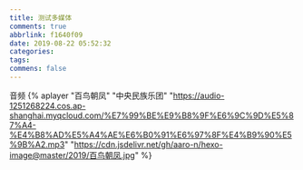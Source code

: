 ```yaml
---
title: 测试多媒体
comments: true
abbrlink: f1640f09
date: 2019-08-22 05:52:32
categories:
tags:
commens: false
---
```


音频
{% aplayer "百鸟朝凤" "中央民族乐团" "https://audio-1251268224.cos.ap-shanghai.myqcloud.com/%E7%99%BE%E9%B8%9F%E6%9C%9D%E5%87%A4-%E4%B8%AD%E5%A4%AE%E6%B0%91%E6%97%8F%E4%B9%90%E5%9B%A2.mp3"  "https://cdn.jsdelivr.net/gh/aaro-n/hexo-image@master/2019/百鸟朝凤.jpg" %}